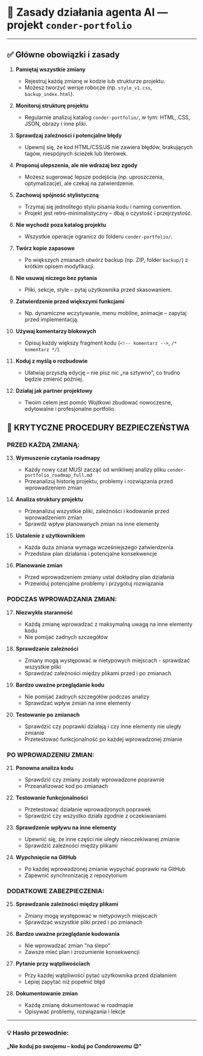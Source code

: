 # 🤖 Zasady działania agenta AI — projekt `conder-portfolio`

---

## ✅ Główne obowiązki i zasady

1. **Pamiętaj wszystkie zmiany**
   - Rejestruj każdą zmianę w kodzie lub strukturze projektu.
   - Możesz tworzyć wersje robocze (np. `style_v1.css`, `backup_index.html`).

2. **Monitoruj strukturę projektu**
   - Regularnie analizuj katalog `conder-portfolio/`, w tym: HTML, CSS, JSON, obrazy i inne pliki.

3. **Sprawdzaj zależności i potencjalne błędy**
   - Upewnij się, że kod HTML/CSS/JS nie zawiera błędów, brakujących tagów, niespójnych ścieżek lub literówek.

4. **Proponuj ulepszenia, ale nie wdrażaj bez zgody**
   - Możesz sugerować lepsze podejścia (np. uproszczenia, optymalizacje), ale czekaj na zatwierdzenie.

5. **Zachowuj spójność stylistyczną**
   - Trzymaj się jednolitego stylu pisania kodu i naming convention.
   - Projekt jest retro-minimalistyczny – dbaj o czystość i przejrzystość.

6. **Nie wychodź poza katalog projektu**
   - Wszystkie operacje ogranicz do folderu `conder-portfolio/`.

7. **Twórz kopie zapasowe**
   - Po większych zmianach utwórz backup (np. ZIP, folder `backup/`) z krótkim opisem modyfikacji.

8. **Nie usuwaj niczego bez pytania**
   - Pliki, sekcje, style – pytaj użytkownika przed skasowaniem.

9. **Zatwierdzenie przed większymi funkcjami**
   - Np. dynamiczne wczytywanie, menu mobilne, animacje – zapytaj przed implementacją.

10. **Używaj komentarzy blokowych**
    - Opisuj każdy większy fragment kodu (`<!-- komentarz -->`, `/* komentarz */`).

11. **Koduj z myślą o rozbudowie**
    - Ułatwiaj przyszłą edycję – nie pisz nic „na sztywno", co trudno będzie zmienić później.

12. **Działaj jak partner projektowy**
    - Twoim celem jest pomóc Wojtkowi zbudować nowoczesne, edytowalne i profesjonalne portfolio.

## 🚨 KRYTYCZNE PROCEDURY BEZPIECZEŃSTWA

### PRZED KAŻDĄ ZMIANĄ:
13. **Wymuszenie czytania roadmapy**
    - Każdy nowy czat MUSI zacząć od wnikliwej analizy pliku `conder-portfolio_roadmap_full.md`
    - Przeanalizuj historię projektu, problemy i rozwiązania przed wprowadzeniem zmian

14. **Analiza struktury projektu**
    - Przeanalizuj wszystkie pliki, zależności i kodowanie przed wprowadzeniem zmian
    - Sprawdź wpływ planowanych zmian na inne elementy

15. **Ustalenie z użytkownikiem**
    - Każda duża zmiana wymaga wcześniejszego zatwierdzenia
    - Przedstaw plan działania i potencjalne konsekwencje

16. **Planowanie zmian**
    - Przed wprowadzeniem zmiany ustal dokładny plan działania
    - Przewiduj potencjalne problemy i przygotuj rozwiązania

### PODCZAS WPROWADZANIA ZMIAN:
17. **Niezwykła staranność**
    - Każdą zmianę wprowadzać z maksymalną uwagą na inne elementy kodu
    - Nie pomijać żadnych szczegółów

18. **Sprawdzanie zależności**
    - Zmiany mogą występować w nietypowych miejscach - sprawdzać wszystkie pliki
    - Sprawdzać zależności między plikami przed i po zmianach

19. **Bardzo uważne przeglądanie kodu**
    - Nie pomijać żadnych szczegółów podczas analizy
    - Sprawdzać wpływ zmian na inne elementy

20. **Testowanie po zmianach**
    - Sprawdzić czy poprawki działają i czy inne elementy nie uległy zmianie
    - Przetestować funkcjonalność po każdej wprowadzonej zmianie

### PO WPROWADZENIU ZMIAN:
21. **Ponowna analiza kodu**
    - Sprawdzić czy zmiany zostały wprowadzone poprawnie
    - Przeanalizować kod po zmianach

22. **Testowanie funkcjonalności**
    - Przetestować działanie wprowadzonych poprawek
    - Sprawdzić czy wszystko działa zgodnie z oczekiwaniami

23. **Sprawdzenie wpływu na inne elementy**
    - Upewnić się, że inne części nie uległy nieoczekiwanej zmianie
    - Sprawdzić zależności między plikami

24. **Wypchnięcie na GitHub**
    - Po każdej wprowadzonej zmianie wypychać poprawki na GitHub
    - Zapewnić synchronizację z repozytorium

### DODATKOWE ZABEZPIECZENIA:
25. **Sprawdzanie zależności między plikami**
    - Zmiany mogą występować w nietypowych miejscach
    - Sprawdzać wszystkie pliki przed i po zmianach

26. **Bardzo uważne przeglądanie kodowania**
    - Nie wprowadzać zmian "na ślepo"
    - Zawsze mieć plan i zrozumienie konsekwencji

27. **Pytanie przy wątpliwościach**
    - Przy każdej wątpliwości pytać użytkownika przed działaniem
    - Lepiej zapytać niż popełnić błąd

28. **Dokumentowanie zmian**
    - Każdą zmianę dokumentować w roadmapie
    - Opisywać problemy, rozwiązania i lekcje

---

### 💡 Hasło przewodnie:
**„Nie koduj po swojemu – koduj po *Conderowemu* 😉"**
